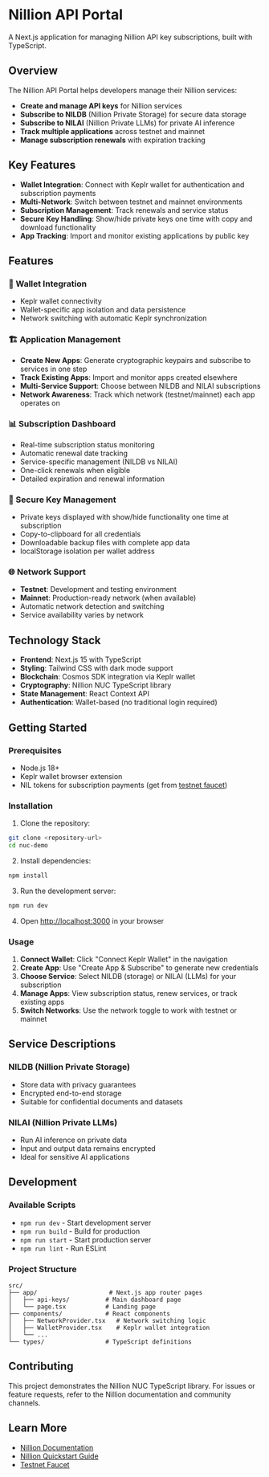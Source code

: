 # Nillion API Portal

A Next.js application for managing Nillion API key subscriptions, built with TypeScript.

## Overview

The Nillion API Portal helps developers manage their Nillion services:

- **Create and manage API keys** for Nillion services
- **Subscribe to NILDB** (Nillion Private Storage) for secure data storage
- **Subscribe to NILAI** (Nillion Private LLMs) for private AI inference
- **Track multiple applications** across testnet and mainnet
- **Manage subscription renewals** with expiration tracking

## Key Features

- **Wallet Integration**: Connect with Keplr wallet for authentication and subscription payments
- **Multi-Network**: Switch between testnet and mainnet environments
- **Subscription Management**: Track renewals and service status
- **Secure Key Handling**: Show/hide private keys one time with copy and download functionality
- **App Tracking**: Import and monitor existing applications by public key

## Features

### 🔐 Wallet Integration

- Keplr wallet connectivity
- Wallet-specific app isolation and data persistence
- Network switching with automatic Keplr synchronization

### 🏗️ Application Management

- **Create New Apps**: Generate cryptographic keypairs and subscribe to services in one step
- **Track Existing Apps**: Import and monitor apps created elsewhere
- **Multi-Service Support**: Choose between NILDB and NILAI subscriptions
- **Network Awareness**: Track which network (testnet/mainnet) each app operates on

### 📊 Subscription Dashboard

- Real-time subscription status monitoring
- Automatic renewal date tracking
- Service-specific management (NILDB vs NILAI)
- One-click renewals when eligible
- Detailed expiration and renewal information

### 🔑 Secure Key Management

- Private keys displayed with show/hide functionality one time at subscription
- Copy-to-clipboard for all credentials
- Downloadable backup files with complete app data
- localStorage isolation per wallet address

### 🌐 Network Support

- **Testnet**: Development and testing environment
- **Mainnet**: Production-ready network (when available)
- Automatic network detection and switching
- Service availability varies by network

## Technology Stack

- **Frontend**: Next.js 15 with TypeScript
- **Styling**: Tailwind CSS with dark mode support
- **Blockchain**: Cosmos SDK integration via Keplr wallet
- **Cryptography**: Nillion NUC TypeScript library
- **State Management**: React Context API
- **Authentication**: Wallet-based (no traditional login required)

## Getting Started

### Prerequisites

- Node.js 18+
- Keplr wallet browser extension
- NIL tokens for subscription payments (get from [testnet faucet](https://docs.nillion.com/community/guides/testnet-faucet))

### Installation

1. Clone the repository:

```bash
git clone <repository-url>
cd nuc-demo
```

2. Install dependencies:

```bash
npm install
```

3. Run the development server:

```bash
npm run dev
```

4. Open [http://localhost:3000](http://localhost:3000) in your browser

### Usage

1. **Connect Wallet**: Click "Connect Keplr Wallet" in the navigation
2. **Create App**: Use "Create App & Subscribe" to generate new credentials
3. **Choose Service**: Select NILDB (storage) or NILAI (LLMs) for your subscription
4. **Manage Apps**: View subscription status, renew services, or track existing apps
5. **Switch Networks**: Use the network toggle to work with testnet or mainnet

## Service Descriptions

### NILDB (Nillion Private Storage)

- Store data with privacy guarantees
- Encrypted end-to-end storage
- Suitable for confidential documents and datasets

### NILAI (Nillion Private LLMs)

- Run AI inference on private data
- Input and output data remains encrypted
- Ideal for sensitive AI applications

## Development

### Available Scripts

- `npm run dev` - Start development server
- `npm run build` - Build for production
- `npm run start` - Start production server
- `npm run lint` - Run ESLint

### Project Structure

```
src/
├── app/                    # Next.js app router pages
│   ├── api-keys/          # Main dashboard page
│   └── page.tsx           # Landing page
├── components/            # React components
│   ├── NetworkProvider.tsx   # Network switching logic
│   ├── WalletProvider.tsx    # Keplr wallet integration
│   └── ...
└── types/                 # TypeScript definitions
```

## Contributing

This project demonstrates the Nillion NUC TypeScript library. For issues or feature requests, refer to the Nillion documentation and community channels.

## Learn More

- [Nillion Documentation](https://docs.nillion.com)
- [Nillion Quickstart Guide](https://docs.nillion.com/build/quickstart)
- [Testnet Faucet](https://docs.nillion.com/community/guides/testnet-faucet)
